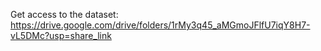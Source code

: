 Get access to the dataset: 
https://drive.google.com/drive/folders/1rMy3q45_aMGmoJFlfU7iqY8H7-vL5DMc?usp=share_link 